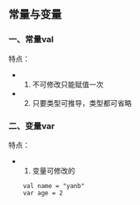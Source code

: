 ## 常量与变量

### 一、常量val

特点：

- 1. 不可修改只能赋值一次
- 2. 只要类型可推导，类型都可省略

### 二、变量var

特点：

- 1. 变量可修改的
~~~
    val name = "yanb"
    var age = 2
~~~
